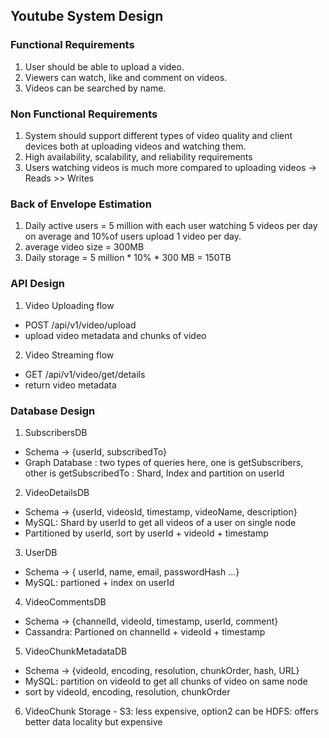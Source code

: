 ## Youtube System Design

### Functional Requirements
1. User should be able to upload a video.
2. Viewers can watch, like and comment on videos.
3. Videos can be searched by name.

### Non Functional Requirements
1. System should support different types of video quality and client devices both at uploading videos and watching them.
2. High availability, scalability, and reliability requirements
3. Users watching videos is much more compared to uploading videos -> Reads >> Writes

### Back of Envelope Estimation
1. Daily active users = 5 million with each user watching 5 videos per day on average and 10%of users upload 1 video per day.
2. average video size = 300MB
3. Daily storage = 5 million * 10% * 300 MB = 150TB

### API Design
1. Video Uploading flow
- POST /api/v1/video/upload
- upload video metadata and chunks of video

2. Video Streaming flow
- GET /api/v1/video/get/details
- return video metadata

### Database Design
1. SubscribersDB
- Schema -> {userId, subscribedTo}
- Graph Database : two types of queries here, one is getSubscribers, other is getSubscribedTo : Shard, Index and partition on userId

2. VideoDetailsDB
- Schema -> {userId, videosId, timestamp, videoName, description}
- MySQL: Shard by userId to get all videos of a user on single node
- Partitioned by userId, sort by userId + videoId + timestamp

3. UserDB
- Schema -> { userId, name, email, passwordHash ...}
- MySQL: partioned + index on userId

4. VideoCommentsDB
- Schema -> {channelId, videoId, timestamp, userId, comment}
- Cassandra: Partioned on channelId + videoId + timestamp

5. VideoChunkMetadataDB
- Schema -> {videoId, encoding, resolution, chunkOrder, hash, URL}
- MySQL: partition on videoId to get all chunks of video on same node
- sort by videoId, encoding, resolution, chunkOrder

6. VideoChunk Storage - S3: less expensive, option2 can be HDFS: offers better data locality but expensive



